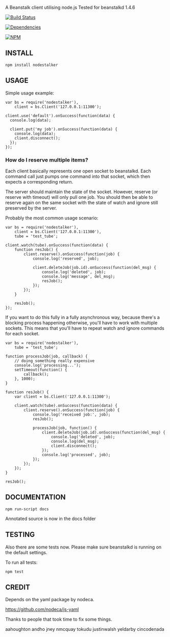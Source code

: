 A Beanstalk client utilising node.js
Tested for beanstalkd 1.4.6

[![Build Status](https://travis-ci.org/pascalopitz/nodestalker.png)](https://travis-ci.org/pascalopitz/nodestalker)

[![Dependencies](https://david-dm.org/pascalopitz/nodestalker.png)](https://david-dm.org/pascalopitz/nodestalker)

[![NPM](http://nodei.co/npm/nodestalker.png)](http://nodei.co/npm/nodestalker/)

## INSTALL

    npm install nodestalker


## USAGE

Simple usage example:

    var bs = require('nodestalker'),
        client = bs.Client('127.0.0.1:11300');

    client.use('default').onSuccess(function(data) {
      console.log(data);

      client.put('my job').onSuccess(function(data) {
    	console.log(data);
    	client.disconnect();
      });
    });




### How do I reserve multiple items?

Each client basically represents one open socket to beanstalkd.
Each command call just pumps one command into that socket, which then expects a corresponding return.

The server should maintain the state of the socket.
However, reserve (or reserve with timeout) will only pull one job.
You should then be able to reserve again on the same socket with the state of watch and ignore still preserved by the server.

Probably the most common usage scenario:

    var bs = require('nodestalker'),
        client = bs.Client('127.0.0.1:11300'),
        tube = 'test_tube';

    client.watch(tube).onSuccess(function(data) {
        function resJob() {
            client.reserve().onSuccess(function(job) {
                console.log('reserved', job);

                client.deleteJob(job.id).onSuccess(function(del_msg) {
                    console.log('deleted', job);
                    console.log('message', del_msg);
                    resJob();
                });
            });
        }

        resJob();
    });

If you want to do this fully in a fully asynchronous way, because there's a blocking process happening otherwise, you'll have to work with multiple sockets.
This means that you'll have to repeat watch and ignore commands for each socket.

    var bs = require('nodestalker'),
        tube = 'test_tube';

    function processJob(job, callback) {
        // doing something really expensive
        console.log('processing...');
        setTimeout(function() {
            callback();
        }, 1000);
    }

    function resJob() {
        var client = bs.Client('127.0.0.1:11300');

        client.watch(tube).onSuccess(function(data) {
            client.reserve().onSuccess(function(job) {
                console.log('received job:', job);
                resJob();

                processJob(job, function() {
                    client.deleteJob(job.id).onSuccess(function(del_msg) {
                        console.log('deleted', job);
                        console.log(del_msg);
                        client.disconnect();
                    });
                    console.log('processed', job);
                });
            });
        });
    }

    resJob();


## DOCUMENTATION

    npm run-script docs

Annotated source is now in the docs folder

## TESTING

Also there are some tests now.
Please make sure beanstalkd is running on the default settings.

To run all tests:

    npm test


## CREDIT

Depends on the yaml package by nodeca.

https://github.com/nodeca/js-yaml

Thanks to people that took time to fix some things.

aahoughton
andho
jney
nmcquay
tokudu
justinwalsh
yeldarby
cincodenada
